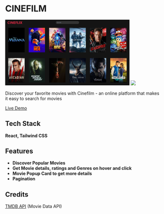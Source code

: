 # CINEFILM

<img src="https://raw.githubusercontent.com/RVamsidhar/cineflix-movie-app/main/.github/images/Cineflix.png" width="400"> <img src="https://user-images.githubusercontent.com/RVamsidhar/cineflix-movie-app/main/.github/images/CineFlix Movie Popup.png" width="400">

Discover your favorite movies with Cinefilm - an online platform that makes it easy to search for movies

[Live Demo](https://cineflim.netlify.app/)

## Tech Stack

**React, Tailwind CSS**

## Features

- **Discover Popular Movies**
- **Get Movie details, ratings and Genres on hover and click**
- **Movie Popup Card to get more details**
- **Pagination**

## Credits

[TMDB API](https://developer.themoviedb.org/reference/ "TMDB API") (Movie Data API)
